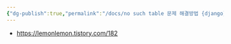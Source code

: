 ```yaml
---
{"dg-publish":true,"permalink":"/docs/no such table 문제 해결방법 {django}/","title":"no such table 문제 해결방법 {django}"}
---
```


- https://lemonlemon.tistory.com/182
